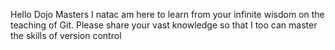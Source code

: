Hello Dojo Masters
I natac am here to learn from your infinite wisdom on the teaching of Git.
Please share your vast knowledge so that I too can master the skills of version control
